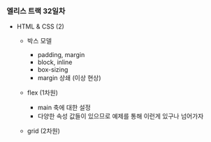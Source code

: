 ### 엘리스 트랙 32일차

- HTML & CSS (2)
  - 박스 모델
    - padding, margin
    - block, inline
    - box-sizing
    - margin 상쇄 (이상 현상)
  
  - flex (1차원)
    - main 축에 대한 설정
    - 다양한 속성 값들이 있으므로 예제를 통해 이런게 있구나 넘어가자
  - grid (2차원)